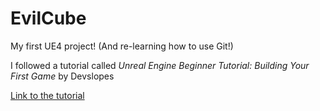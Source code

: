 # EvilCube

My first UE4 project! (And re-learning how to use Git!)


I followed a tutorial called *Unreal Engine Beginner Tutorial: Building Your First Game* by Devslopes

[Link to the tutorial](https://www.youtube.com/watch?v=QJpfLkEsoek)
